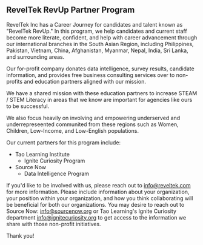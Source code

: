 ## RevelTek RevUp Partner Program

RevelTek Inc has a Career Journey for candidates and talent known as "RevelTek RevUp." In this program, we help candidates and current staff become more literate, confident, and help with career advancement through our international branches in the South Asian Region, including Philippines, Pakistan, Vietnam, China, Afghanistan, Myanmar, Nepal, India, Sri Lanka, and surrounding areas.

Our for-profit company donates data intelligence, survey results, candidate information, and provides free business consulting services over to non-profits and education partners aligned with our mission.

We have a shared mission with these education partners to increase STEAM / STEM Literacy in areas that we know are important for agencies like ours to be successful.

We also focus heavily on involving and empowering underserved and underrepreseented communited from these regions such as Women, Children, Low-Income, and Low-English populations.

Our current partners for this program include:
- Tao Learning Institute
  - Ignite Curiosity Program 
- Source Now
  - Data Intelligence Program


If you'd like to be involved with us, please reach out to info@reveltek.com for more information.  Please include information about your organization, your position within your organization, and how you think collaborating will be beneficial for both our organizations.  You may desire to reach out to Source Now: info@sourcenow.org or Tao Learning's Ignite Curiosity department info@ignitecuriosity.org to get access to the information we share with those non-profit initiatives.

Thank you!
